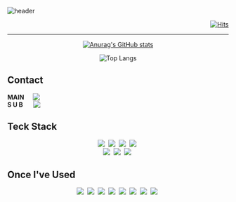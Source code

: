 ![header](https://capsule-render.vercel.app/api?type=waving&color=gradient&customColorList=1,6,12,18,24&height=250&section=footer&text=Welcome%20to%20Lycirrus'%20GitHub&fontSize=45&desc=since%202024&animation=twinkling&fontAlign=60&fontAlignY=60&descSize=30&descAlign=87&descAlignY=80)


<div align="right">

  [![Hits](https://hits.seeyoufarm.com/api/count/incr/badge.svg?url=https%3A%2F%2Fgithub.com%2FLycirrus&count_bg=%2398B4D0&title_bg=%23000000&icon=swift.svg&icon_color=%2388E227&title=Visitors&edge_flat=false)](https://hits.seeyoufarm.com)
</div>

---
<div align="center">

[![Anurag's GitHub stats](https://github-readme-stats.vercel.app/api?username=Lycirrus&title_color=7ac5cd&text_color=ffffff&bg_color=0f0f0f&border_color=ffffff)](https://github.com/anuraghazra/github-readme-stats)

![Top Langs](https://github-readme-stats.vercel.app/api/top-langs/?username=Lycirrus&layout=compact&theme=rose_pine)
</div>

## Contact
<div style="display:flex; flex-direction:row;"><b>MAIN</b>&nbsp;&nbsp;&nbsp;&nbsp;&nbsp;
    <a href="mailto:knhs4@naver.com">
        <img src="https://img.shields.io/badge/
        Naver_Mail-03C75A?style=flat-square&logo=naver&logoColor=white"> 
    </a>
</div>

<div style="display:flex; flex-direction:row;"><b>S&nbsp;U&nbsp;B</b>&nbsp;&nbsp;&nbsp;&nbsp;&nbsp;&nbsp;
        <a href="mailto:rishycross@gmail.com">
        <img src="https://img.shields.io/badge/
        Gmail-EA4335?style=flat-square&logoColor=white&logo=Gmail"> 
    </a>
</div>

## Teck Stack
<div align="center">
  <img src="https://img.shields.io/badge/Python-3776AB?style=flat-square&logo=Python&logoColor=white">&nbsp;
  <img src="https://img.shields.io/badge/MySQL-4479A1?style=flat-square&logo=MySQL&logoColor=white">&nbsp;
  <img src="https://img.shields.io/badge/ArcGIS-2C7AC3?style=flat-square&logo=ArcGIS&logoColor=white">&nbsp;
  <img src="https://img.shields.io/badge/Qgis-589632?style=flat-square&logo=Qgis&logoColor=white">&nbsp;
</div>
<div align="center">
  <img src="https://img.shields.io/badge/TensorFlow-FF6F00?style=flat-square&logo=TensorFlow&logoColor=white">&nbsp;
  <img src="https://img.shields.io/badge/NumPy-013243?style=flat-square&logo=NumPy&logoColor=white">&nbsp;
  <img src="https://img.shields.io/badge/Pandas-150458?style=flat-square&logo=pandas&logoColor=white">&nbsp;
</div>

## Once I've Used
<div align="center">
  <img src="https://img.shields.io/badge/C++-00599C?style=flat-square&logo=C%2B%2B&logoColor=white">&nbsp;
  <img src="https://img.shields.io/badge/scikit-learn-F7931E?style=flat-square&logo=scikit-learn&logoColor=white">&nbsp;
  <img src="https://img.shields.io/badge/PostgreSQL-4169E1?style=flat-square&logo=PostgreSQL&logoColor=white">&nbsp;
  <img src="https://img.shields.io/badge/Cesium-6CADDF?style=flat-square&logo=Cesium&logoColor=white">&nbsp;
  <img src="https://img.shields.io/badge/HTML5-E34F26?style=flat-square&logo=HTML5&logoColor=white">&nbsp;
  <img src="https://img.shields.io/badge/CSS3-1572B6?style=flat-square&logo=CSS3&logoColor=white">&nbsp;
  <img src="https://img.shields.io/badge/Tableau-E97627?style=flat-square&logo=Tableau&logoColor=white">&nbsp;
  <img src="https://img.shields.io/badge/R-276DC3?style=flat-square&logo=R&logoColor=white">&nbsp;
</div>